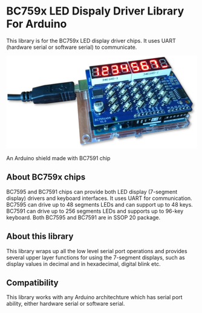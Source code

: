 # BC759x LED Dispaly Driver Library For Arduino

This library is for the BC759x LED display driver chips. It uses UART (hardware serial or software serial) to communicate.

<img src="assets/img_shield1.jpg" alt="An Arduino shield made with BC7591" title="An Arduino shield made with BC7591">

An Arduino shield made with BC7591 chip

## About BC759x chips

BC7595 and BC7591 chips can provide both LED display (7-segment display) drivers and keyboard interfaces. It uses UART for communication. BC7595 can drive up to 48 segments LEDs and can support up to 48 keys. BC7591 can drive up to 256 segments LEDs and supports up to 96-key keyboard. Both BC7595 and BC7591 are in SSOP 20 package.

## About this library

This library wraps up all the low level serial port operations and provides several upper layer functions for using the 7-segment displays, such as display values in decimal and in hexadecimal, digital blink etc.

## Compatibility

This library works with any Arduino architechture which has serial port ability, either hardware serial or software serial.
